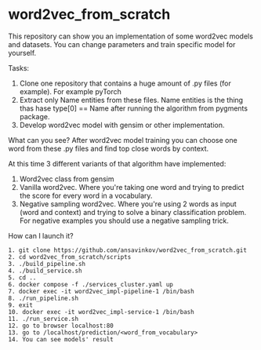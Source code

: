 # word2vec_from_scratch

This repository can show you an implementation of some word2vec models and datasets.
You can change parameters and train specific model for yourself.

Tasks:
1. Clone one repository that contains a huge amount of .py files (for example). For example pyTorch
2. Extract only Name entities from these files. Name entities is the thing thas hase type[0] == Name after running the algorithm from pygments package. 
3. Develop word2vec model with gensim or other implementation.

What can you see? After word2vec model training you can choose one word from these .py files and find top close words by context. 

At this time 3 different variants of that algorithm have implemented:
1. Word2vec class from gensim
2. Vanilla word2vec. Where you're taking one word and trying to predict the score for every word in a vocabulary.
3. Negative sampling word2vec. Where you're using 2 words as input (word and context) and trying to solve a binary classification problem. 
For negative examples you should use a negative sampling trick.

How can I launch it?

```
1. git clone https://github.com/ansavinkov/word2vec_from_scratch.git
2. cd word2vec_from_scratch/scripts
3. ./build_pipeline.sh
4. ./build_service.sh
5. cd ..
6. docker compose -f ./services_cluster.yaml up
7. docker exec -it word2vec_impl-pipeline-1 /bin/bash
8. ./run_pipeline.sh
9. exit
10. docker exec -it word2vec_impl-service-1 /bin/bash
11. ./run_service.sh
12. go to browser localhost:80
13. go to /localhost/prediction/<word_from_vocabulary>
14. You can see models' result
```
